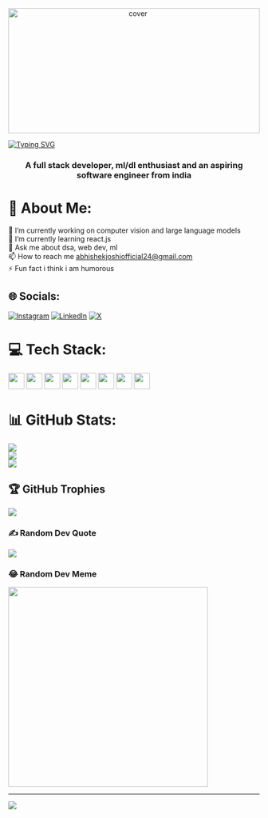 <div align="center">
<img width="100%" height = "250px" object-fit="contain" src="https://raw.githubusercontent.com/rahulbanerjee26/githubProfileReadmeGenerator/main/banners/banner7.png" alt="cover" />
</div>

[![Typing SVG](https://readme-typing-svg.demolab.com?font=Futura&size=40&pause=1000&center=false&vCenter=true&random=false&width=435&lines=Hi+%F0%9F%91%8B+I'm+Abhishek+Joshi)](https://git.io/typing-svg)
<h3 align="center">A full stack developer, ml/dl enthusiast and an aspiring software engineer from india</h3>

# 💫 About Me:
🔭 I’m currently working on computer vision and large language models<br>🌱 I’m currently learning react.js<br>💬 Ask me about dsa, web dev, ml<br>📫 How to reach me abhishekjoshiofficial24@gmail.com<br>⚡ Fun fact i think i am humorous<br>

## 🌐 Socials:
[![Instagram](https://img.shields.io/badge/Instagram-%23E4405F.svg?logo=Instagram&logoColor=white)](https://instagram.com/therealabhishekjoshi) [![LinkedIn](https://img.shields.io/badge/LinkedIn-%230077B5.svg?logo=linkedin&logoColor=white)](https://linkedin.com/in/abhishek-joshi-5b9609219) [![X](https://img.shields.io/badge/X-black.svg?logo=X&logoColor=white)](https://x.com/___loucypher666) 

# 💻 Tech Stack:
<a href="https://github.com/AbhishekJ24?tab=repositories&q=&type=&language=java&sort="><img width="32px" height="32px" src="https://raw.githubusercontent.com/rahulbanerjee26/githubAboutMeGenerator/main/icons/java.svg"></a>
<a href="https://github.com/AbhishekJ24?tab=repositories&q=&type=&language=tailwind&sort="><img width="32px" height="32px" src="https://raw.githubusercontent.com/rahulbanerjee26/githubAboutMeGenerator/main/icons/tailwind.svg"></a>
<a href="https://github.com/AbhishekJ24?tab=repositories&q=&type=&language=javascript&sort="><img width="32px" height="32px" src="https://raw.githubusercontent.com/rahulbanerjee26/githubAboutMeGenerator/main/icons/javascript.svg"></a>
<a href="https://github.com/AbhishekJ24?tab=repositories&q=&type=&language=typescript&sort="><img width="32px" height="32px" src="https://raw.githubusercontent.com/rahulbanerjee26/githubAboutMeGenerator/main/icons/typescript.svg"></a>
<a href="https://github.com/AbhishekJ24?tab=repositories&q=&type=&language=reactjs&sort="><img width="32px" height="32px" src="https://raw.githubusercontent.com/rahulbanerjee26/githubAboutMeGenerator/main/icons/reactjs.svg"></a>
<a href="https://github.com/AbhishekJ24?tab=repositories&q=&type=&language=python&sort="><img width="32px" height="32px" src="https://raw.githubusercontent.com/rahulbanerjee26/githubAboutMeGenerator/main/icons/python.svg"></a>
<a href="https://github.com/AbhishekJ24?tab=repositories&q=&type=&language=scikit&sort="><img width="32px" height="32px" src="https://raw.githubusercontent.com/rahulbanerjee26/githubAboutMeGenerator/main/icons/scikit.svg"></a>
<a href="https://github.com/AbhishekJ24?tab=repositories&q=&type=&language=pytorch&sort="><img width="32px" height="32px" src="https://raw.githubusercontent.com/rahulbanerjee26/githubAboutMeGenerator/main/icons/pytorch.svg"></a>


# 📊 GitHub Stats:
![](https://github-readme-stats.vercel.app/api?username=AbhishekJ24&theme=react&hide_border=false&include_all_commits=true&count_private=true)<br/>
![](https://github-readme-streak-stats.herokuapp.com/?user=AbhishekJ24&theme=react&hide_border=false)<br/>
![](https://github-readme-stats.vercel.app/api/top-langs/?username=AbhishekJ24&theme=react&hide_border=false&include_all_commits=true&count_private=true&layout=compact)

## 🏆 GitHub Trophies
![](https://github-profile-trophy.vercel.app/?username=AbhishekJ24&theme=onedark&no-frame=true&no-bg=false&margin-w=4)

### ✍️ Random Dev Quote
![](https://quotes-github-readme.vercel.app/api?type=vetical&theme=dark)

### 😂 Random Dev Meme
<img src='https://randommeme-five.vercel.app/' style="height: 400px;"/>

---
[![](https://visitcount.itsvg.in/api?id=AbhishekJ24&label=Stalkers&color=0&pretty=true)](https://visitcount.itsvg.in)


